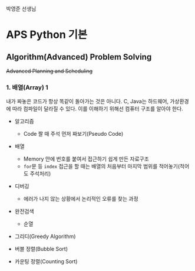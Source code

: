 박영준 선생님

# APS Python 기본

## Algorithm(Advanced) Problem Solving

~~Advanced Planning and Scheduling~~

### 1. 배열(Array) 1

내가 짜놓은 코드가 항상 똑같이 돌아가는 것은 아니다. C, Java는 하드웨어, 가상환경에 따라 컴파일이 달라질 수 있다. 이를 이해하기 위해선 컴퓨터 구조를 알아야 한다.

- 알고리즘

    - Code 짤 때 주석 먼저 짜보기(Pseudo Code)

- 배열

    - Memory 안에 번호를 붙여서 접근하기 쉽게 만든 자료구조
    - `for`문 등 `index` 접근을 할 때는 배열의 처음부터 마지막 범위를 적어놓기(적어도 주석처리)

- 디버깅

    - 에러가 나지 않는 상황에서 논리적인 오류를 찾는 과정

- 완전검색

    - 순열
    

- 그리디(Greedy Algorithm)
- 버블 정렬(Bubble Sort)
- 카운팅 정렬(Counting Sort)